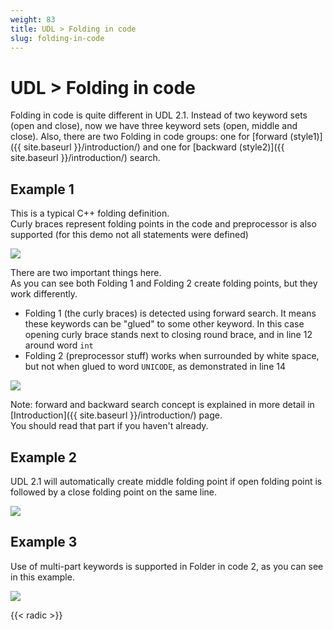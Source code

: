 ```yaml
---
weight: 83
title: UDL > Folding in code
slug: folding-in-code
---
```


# UDL &gt; Folding in code

Folding in code is quite different in UDL 2.1. Instead of two keyword sets (open and close), now we have three keyword sets (open, middle and close). Also, there are two Folding in code  groups: one for [forward (style1)]({{ site.baseurl }}/introduction/) and one for [backward (style2)]({{ site.baseurl }}/introduction/) search.

## Example 1

This is a typical C++ folding definition.<br>
Curly braces represent folding points in the code and preprocessor is also supported (for this demo not all statements were defined)

![](../images/folding_in_code_01.png)

There are two important things here.<br>
As you can see both Folding 1 and Folding 2 create folding points, but they work differently.

- Folding 1 (the curly braces) is detected using forward search. It means these keywords can be "glued" to some other keyword. In this case opening curly brace stands next to closing round brace, and in line 12 around word `int`
- Folding 2 (preprocessor stuff) works when surrounded by white space, but not when glued to word `UNICODE`, as demonstrated in line 14

![](../images/folding_in_code_02.png)

Note: forward and backward search concept is explained in more detail in [Introduction]({{ site.baseurl }}/introduction/) page.<br>
You should read that part if you haven't already.

## Example 2

UDL 2.1 will automatically create middle folding point if open folding point is followed by a close folding point on the same line.

![](../images/folding_in_code_03.png)

## Example 3

Use of multi-part keywords is supported in Folder in code 2, as you can see in this example.

![](../images/folding_in_code_04.png)

{{< radic >}}
